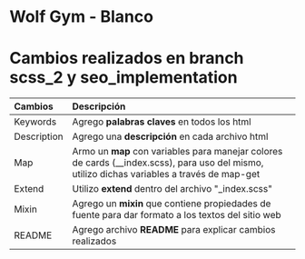 # Wolf Gym - Blanco

# Cambios realizados en branch scss_2 y seo_implementation

| 		Cambios 			 | 								Descripción 	   									   									                       | 
| :------------------------- | :-------------------------------------------------------------------------------------------------------------------------------------------|
| Keywords               	 | Agrego **palabras claves** en todos los html						                                                                           |
| Description       		 | Agrego una **descripción** en cada archivo html 			   											                                       |
| Map                        | Armo un **map** con variables para manejar colores de cards (__index.scss), para uso del mismo, utilizo dichas variables a través de map-get|
| Extend            		 | Utilizo **extend** dentro del archivo "_index.scss"                                                                                         | 
| Mixin             		 | Agrego un **mixin** que contiene propiedades de fuente para dar formato a los textos del sitio web                                          |
| README             		 | Agrego archivo **README** para explicar cambios realizados                                                                                  |
